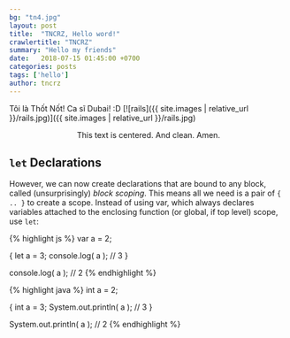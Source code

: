```yaml
---
bg: "tn4.jpg"
layout: post
title:  "TNCRZ, Hello word!"
crawlertitle: "TNCRZ"
summary: "Hello my friends"
date:   2018-07-15 01:45:00 +0700
categories: posts
tags: ['hello']
author: tncrz
---
```

Tôi là Thốt Nốt! Ca sĩ Dubai! :D
[![rails]({{ site.images | relative_url }}/rails.jpg)]({{ site.images | relative_url }}/rails.jpg)

<center>This text is centered.  And clean.  Amen.</center>

## `let` Declarations

However, we can now create declarations that are bound to any block, called (unsurprisingly) *block scoping*. This means all we need is a pair of `{ .. }` to create a scope. Instead of using var, which always declares variables attached to the enclosing function (or global, if top level) scope, use `let`:

{% highlight js %}
var a = 2;

{
    let a = 3;
    console.log( a );   // 3
}

console.log( a );       // 2
{% endhighlight %}



{% highlight java %}
int a = 2;

{
    int a = 3;
    System.out.println( a );   // 3
}

System.out.println( a );       // 2
{% endhighlight %}

